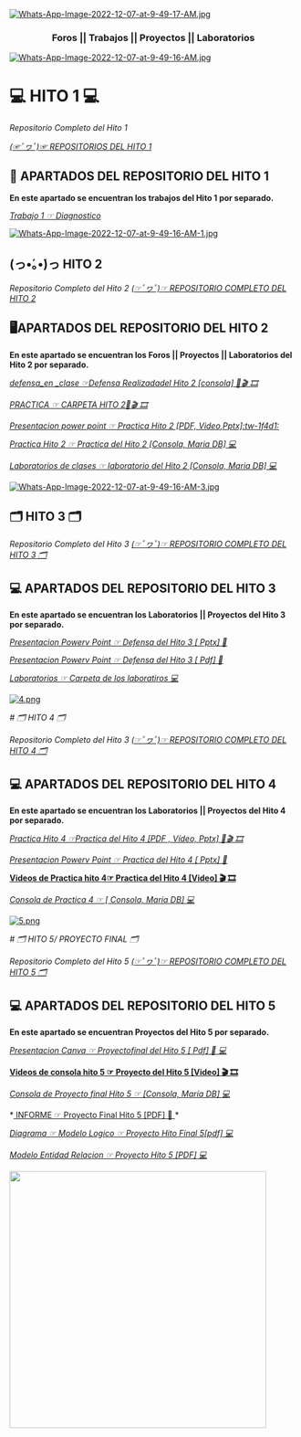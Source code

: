 [![Whats-App-Image-2022-12-07-at-9-49-17-AM.jpg](https://i.postimg.cc/PJfmVqJm/Whats-App-Image-2022-12-07-at-9-49-17-AM.jpg)](https://postimg.cc/hzwzfc9j)


<h3 align="center">Foros || Trabajos || Proyectos || Laboratorios </h3>

[![Whats-App-Image-2022-12-07-at-9-49-16-AM.jpg](https://i.postimg.cc/KYnqdRGV/Whats-App-Image-2022-12-07-at-9-49-16-AM.jpg)](https://postimg.cc/GBmxD3sJ)

# 💻 HITO 1 💻

*Repositorio Completo del Hito 1*

<A href="https://github.com/daf12/Base-de-Datos-II/tree/main/dafnet%20h-1"> *(☞ﾟヮﾟ)☞ REPOSITORIOS DEL HITO 1*  </A>


## 🚀 APARTADOS DEL REPOSITORIO DEL HITO 1

**En este apartado se encuentran los trabajos del Hito 1 por separado.**


*<A href="https://github.com/daf12/Base-de-Datos-II/blob/main/dafnet%20h-1/diagnostico.rtf"> Trabajo 1 ☞ Diagnostico </A>*


[![Whats-App-Image-2022-12-07-at-9-49-16-AM-1.jpg](https://i.postimg.cc/ZYg8xJZy/Whats-App-Image-2022-12-07-at-9-49-16-AM-1.jpg)](https://postimg.cc/w3XR6816)

## (っ•́｡•́)っ  HITO 2 

*Repositorio Completo del Hito 2*
<A href="https://github.com/daf12/Base-de-Datos-II/tree/main/HITO%202"> *(☞ﾟヮﾟ)☞ REPOSITORIO COMPLETO DEL HITO 2*  </A>

## ​🖥️​ APARTADOS DEL REPOSITORIO DEL HITO 2

**En este apartado se encuentran los Foros || Proyectos || Laboratorios del Hito 2 por separado.**

*<A href="https://github.com/daf12/Base-de-Datos-II/blob/main/HITO%202/defensa_hito2%3B.sql">defensa_en _clase ☞Defensa Realizadadel Hito 2 [consola] ​📙​🎬 🎞️​</A>*

*<A href="https://github.com/daf12/Base-de-Datos-II/tree/main/HITO%202/PRACTICAl">PRACTICA  ☞ CARPETA HITO 2​📙​🎬 🎞️​</A>*


*<A href="https://github.com/daf12/Base-de-Datos-II/blob/main/HITO%202/PRACTICA/Presentaci%C3%B3n%20de%20marca%20personal%20Acuarela%20Elegante%20y%20minimalista%20Azul%20y%20rosa.zip">Presentacion power point ☞ Practica  Hito 2 [PDF, Video,Pptx]:tw-1f4d1:</A>*


*<A href="https://github.com/daf12/Base-de-Datos-II/blob/main/HITO%202/PRACTICA/console_2.sql">Practica Hito 2 ☞ Practica del Hito 2 [Consola, Maria DB] 💻</A>*


*<A href="https://github.com/daf12/Base-de-Datos-II/tree/main/HITO%202/LABORATORIO">Laboratorios de clases  ☞ laboratorio del Hito 2 [Consola, Maria DB] 💻</A>*
</p>

[![Whats-App-Image-2022-12-07-at-9-49-16-AM-3.jpg](https://i.postimg.cc/029zmNHf/Whats-App-Image-2022-12-07-at-9-49-16-AM-3.jpg)](https://postimg.cc/V5HsPzwr)

##  🗂️​ HITO 3 🗂️

*Repositorio Completo del Hito 3*
<A href="https://github.com/daf12/Base-de-Datos-II/tree/main/hito%203/lab"> *(☞ﾟヮﾟ)☞ REPOSITORIO COMPLETO DEL HITO 3 🗂️​*   </A>

##  ​💻​​ APARTADOS DEL REPOSITORIO DEL HITO 3

**En este apartado se encuentran los Laboratorios || Proyectos del Hito 3 por separado.**


*<A href="https://github.com/daf12/Base-de-Datos-II/blob/main/hito%203/lab/H3%20MAMANI%20DAFNET%20LAYDA.pptx">Presentacion Powerv Point ☞ Defensa del Hito 3 [ Pptx] ​📙​</A>*

*<A href="https://github.com/daf12/Base-de-Datos-II/blob/main/hito%203/lab/h3%20mamani%20dafnet.pdf">Presentacion Powerv Point ☞ Defensa del Hito 3 [ Pdf] ​📙​</A>*


*<A href="https://github.com/daf12/Base-de-Datos-II/blob/main/hito%203/lab/console.sql"> Laboratorios ☞ Carpeta de los laboratiros 💻 </A>*

[![4.png](https://i.postimg.cc/J0SxYhH3/4.png)](https://postimg.cc/T5qnpf9h)


 *# 🗂️​ HITO 4 🗂️​*

*Repositorio Completo del Hito 3*
<A href="https://github.com/daf12/Base-de-Datos-II/tree/main/hito%204"> *(☞ﾟヮﾟ)☞ REPOSITORIO COMPLETO DEL HITO 4 🗂️​*   </A>

##  ​💻​​ APARTADOS DEL REPOSITORIO DEL HITO 4

**En este apartado se encuentran los Laboratorios || Proyectos del Hito 4 por separado.**

*<A href="https://github.com/daf12/Base-de-Datos-II/tree/main/hito%204">Practica Hito 4 ☞Practica del Hito 4 [PDF , Vídeo, Pptx] ​📙​🎬 🎞️​</A>*

*<A href="https://github.com/daf12/Base-de-Datos-II/blob/main/hito%204/Practica%20hito4.pptx"> Presentacion Powerv Point ☞ Practica del Hito 4 [ Pptx] ​📙​</A>*

**<A href="https://github.com/daf12/Base-de-Datos-II/blob/main/hito%204/enlace%20video.rtf
">Videos de Practica hito 4☞ Practica del Hito 4 [Video] ​🎬 🎞️​</A>**

*<A href="https://github.com/daf12/Base-de-Datos-II/blob/main/hito%204/codigo.rtf"> Consola de Practica 4 ☞ [ Consola, María DB] 💻 </A>*

[![5.png](https://i.postimg.cc/4dmFWqFg/5.png)](https://postimg.cc/mzWwDXsX)


 *# 🗂️​ HITO 5/ PROYECTO FINAL 🗂️​*

*Repositorio Completo del Hito 5*
<A href="https://github.com/daf12/Base-de-Datos-II/tree/main/H5-PROYECTO"> *(☞ﾟヮﾟ)☞ REPOSITORIO COMPLETO DEL HITO 5 🗂️​*   </A>

##  ​💻​​ APARTADOS DEL REPOSITORIO DEL HITO 5

**En este apartado se encuentran Proyectos del Hito 5 por separado.**

*<A href="https://github.com/daf12/Base-de-Datos-II/blob/main/H5-PROYECTO/PRESENTACION%20CANVA.pdf">Presentacion Canva ☞ Proyectofinal del Hito 5 [ Pdf] ​📙​ 💻</A>*

**<A href="https://www.facebook.com/100082796172894/videos/1660123344390958/?notif_id=1670296462344456&notif_t=video_processed&ref=notif
">Videos de consola hito 5 ☞ Proyecto del Hito 5 [Video] ​🎬 🎞️​</A>**

*<A href="https://github.com/daf12/Base-de-Datos-II/blob/main/H5-PROYECTO/CODIGO.txt"> Consola de Proyecto final Hito 5 ☞ [Consola, María DB] 💻 </A>*

<p> *<A href="https://github.com/daf12/Base-de-Datos-II/blob/main/H5-PROYECTO/Proyecto%20final%20DBA%20Hito%205-5.pdf"> INFORME ☞ Proyecto Final Hito 5 [PDF] 📄​ </A>*

*<A href="https://github.com/daf12/Base-de-Datos-II/blob/main/H5-PROYECTO/MODELO%20LOGICO.pdf"> Diagrama ☞ Modelo Logico ☞ Proyecto Hito Final 5[pdf] 💻 </A>*

*<A href="https://github.com/daf12/Base-de-Datos-II/blob/main/H5-PROYECTO/modelo%20ER.pdf"> Modelo Entidad Relacion ☞ Proyecto Hito 5 [PDF] 💻 </A>*

<p align="centro">
    <img src="https://media.tenor.com/iwvpc8yOQm8AAAAC/eri-from-mha-eri.gif" width="450" >
</p>
